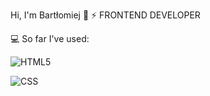 Hi, I'm Bartłomiej 👋
⚡ FRONTEND DEVELOPER

💻 So far I've used:

![HTML5](https://img.shields.io/badge/-HTML5-e6322d?style=flat&logo=html5&logoColor=white)

![CSS](https://img.shields.io/badge/-CSS-e6322d?style=flat&logo=css)


